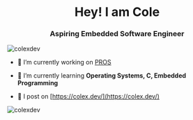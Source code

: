<h1 align="center">Hey! I am Cole</h1>
<h3 align="center">Aspiring Embedded Software Engineer</h3>

<p align="left"> <img src="https://komarev.com/ghpvc/?username=colexdev&label=Profile%20views&color=0e75b6&style=flat-square" alt="colexdev" /> </p>

- 🔭 I’m currently working on [PROS](https://github.com/purduesigbots/pros)

- 🌱 I’m currently learning **Operating Systems, C, Embedded Programming**

- 📝 I post on [https://colex.dev/](https://colex.dev/)

<!-- - 📫 How to reach me **cole@colex.dev** -->

<p align="left">
</p>

<p><img align="center" src="https://github-readme-stats.vercel.app/api/top-langs?username=colexdev&show_icons=true&locale=en&layout=compact" alt="colexdev" /></p>
